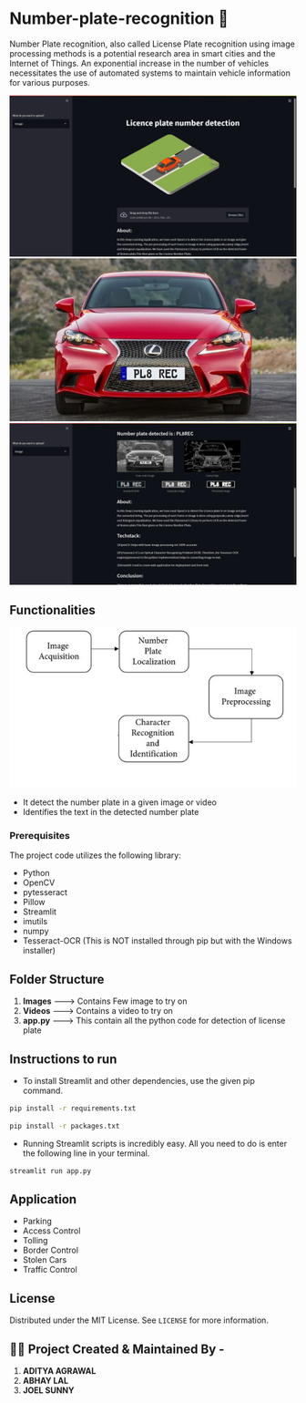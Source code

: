 # Number-plate-recognition :car:
Number Plate recognition, also called License Plate recognition using image processing methods is a potential research area in smart cities and the Internet of Things. An exponential increase in the number of vehicles necessitates the use of automated systems to maintain vehicle information for various purposes.


![Front Page](https://github.com/abhay-lal/Number-plate-recognition/blob/master/Assets/Front%20Page.png)
![Input Image](https://github.com/abhay-lal/Number-plate-recognition/blob/master/Assets/Input.jpg)
![Output Screen](https://github.com/abhay-lal/Number-plate-recognition/blob/master/Assets/Output.png)

## Functionalities

![Flow Diagram](https://github.com/abhay-lal/Number-plate-recognition/blob/master/Assets/Flow.jpg)

* It detect the number plate in a given image or video 
* Identifies the text in the detected number plate

### Prerequisites 
The project code utilizes the following library:
*    Python 
*    OpenCV  
*    pytesseract 
*    Pillow
*    Streamlit
*    imutils 
*    numpy
*    Tesseract-OCR (This is NOT installed through pip but with the Windows installer)

## Folder Structure
1.  **Images** ---> Contains Few image to try on
2.  **Videos** ---> Contains a video to try on
3.  **app.py** ---> This contain all the python code for detection of license plate

## Instructions to run
* To install Streamlit and other dependencies, use the given pip command.
```bash
pip install -r requirements.txt
```

```bash
pip install -r packages.txt
```

* Running Streamlit scripts is incredibly easy. All you need to do is enter the following line in your terminal.

```bash
streamlit run app.py
```
## Application
* Parking
* Access Control
* Tolling
* Border Control
* Stolen Cars
* Traffic Control


## License
Distributed under the MIT License. See `LICENSE` for more information.

## :technologist: Project Created & Maintained By -
1.  **ADITYA AGRAWAL**
2.  **ABHAY LAL**
3.  **JOEL SUNNY**
